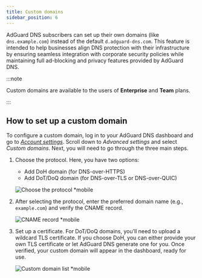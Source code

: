 ```yaml
---
title: Custom domains
sidebar_position: 6
---
```


AdGuard DNS subscribers can set up their own domains (like `dns.example.com`) instead of the default `d.adguard-dns.com`. This feature is intended to help businesses align DNS protection with their infrastructure by ensuring seamless integration with corporate security policies while maintaining full ad-blocking and privacy features provided by AdGuard DNS.

:::note

Custom domains are available to the users of **Enterprise** and **Team** plans.

:::

## How to set up a custom domain

To configure a custom domain, log in to your AdGuard DNS dashboard and go to [*Account settings*](https://adguard-dns.io/en/dashboard/account). Scroll down to *Advanced settings* and select *Custom domains*. Next, you will need to go through the three main steps.

1. Choose the protocol. Here, you have two options:

    - Add DoH domain (for DNS-over-HTTPS)
    - Add DoT/DoQ domain (for DNS-over-TLS or DNS-over-QUIC)

    ![Choose the protocol *mobile](https://cdn.adtidy.org/content/release_notes/dns/v2-15/picture_en_1.png)

1. After selecting the protocol, enter the preferred domain name (e.g., `example.com`) and verify the CNAME record.

    ![CNAME record *mobile](https://cdn.adtidy.org/content/release_notes/dns/v2-15/picture_en_2.png)

1. Set up a certificate. For DoT/DoQ domains, you’ll need to upload a wildcard TLS certificate. If you choose DoH, you can either provide your own TLS certificate or let AdGuard DNS generate one for you. Once verified, your custom domain will appear in the dashboard, ready for use.

    ![Custom domain list *mobile](https://cdn.adtidy.org/content/release_notes/dns/v2-15/picture_en_3.png)

